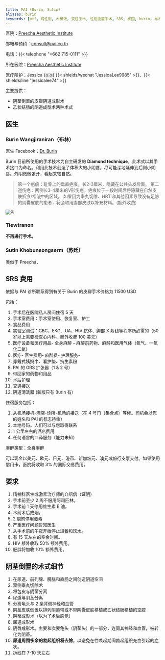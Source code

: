 ```yaml
---
title: PAI (Burin, Sutin)
aliases: burin
keywords: [mtf, 跨性别, 木桶饭, 变性手术, 性别重置手术, SRS, 泰国, burin, 布林]
---
```


医院：[Preecha Aesthetic Institute](https://pai.co.th)

邮箱与预约：<consult@pai.co.th>

电话：{{< telephone "+662 715-0111" >}}

所在医院：[Preecha Aesthetic Institute](https://goo.gl/maps/eA5mp9mTXEYcDjj67)

医疗陪护：Jessica (🇸🇬) {{< shields/wechat "JessicaLee9985" >}}、{{< shields/line "jessicalee74" >}}

主要提供：

- 阴茎倒置的皮瓣阴道成形术
- 乙状结肠的阴道成型术两种术式

## 医生

### Burin Wangjiraniran（布林）

医生 Facebook：[Dr. Burin](https://www.facebook.com/dr.Burin)

Burin 目前所使用的手术技术为自主研发的 **Diamond technique**，此术式以其手术接口为命名。利用此技术创造了体积大的小阴唇，尽可能深地延伸到后侧小阴唇。外阴微微张开，看起来较自然。
> 第一个疤痕：耻骨上的垂直疤痕，长2-3厘米，隐藏在公共头发后面。
> 第二道伤疤：两侧长3-4厘米的V形伤疤。疤痕位于一段时间后将隐藏在自然皮肤折痕/褶皱中的区域。
如果因为睾丸切除、HRT 和其他因素导致没有足够的阴囊皮肤的患者，将会取用腹部皮肤以补充材料。(额外收费)


![Pi](https://www.transgendersurgerythailand.com/images/3958_1152B3DE-0396-163D-0BE2-C7BA89904366.jpg)

### Tiewtranon

**不再进行手术。**

### Sutin Khobunsongserm（苏廷）

类似于 Preecha．

## SRS 费用

依据与 PAI 诊所联系得到有关于 Burin 的皮瓣手术价格为 11500 USD

包括：

1. 手术后在医院私人房间住宿 5 天
1. 手术室费用：手术室使用、恢复室、护工
1. 食品费用
1. 实验室测试：CBC、EKG、UA、HIV 抗体、胸部 X 射线等程序所必需的（50 岁以上需要检查心内科。额外收费 100 美元）
1. 医疗设备和医疗用品- 全身麻醉 – 麻醉前药物、麻醉和医用气体（氧气、一氧化二氮）
1. 医疗- 医生费用- 麻醉费- 护理服务-
1. 穿戴式姨妈巾、看护垫、抗生素粉
1. PAI 的 GRS 扩张器（1 & 2 号）
1. 带回家的药物和用品
1. 术后护理
1. 交通接送
1. 阴道清洗器 (新版只有 Burin 有)

住宿服务包括：

1. 从机场接机-酒店-诊所-机场的接送（在 4 号门（集合点）等候。司机会以您的姓名和 PAI 的标志待命）
1. 本地号码。人们可以与您取得联系
1. 1 公里左右的酒店费用
1. 任何语言的口译服务（能力未知）

麻醉类型：全身麻醉

可以现金以美元、欧元、日元、港币、新加坡元、澳元或旅行支票支付。如果使用信用卡，医院将收取 3% 的国际交易费用。

## 要求

1. 精神科医生或激素治疗师的介绍信（证明）
1. 手术前至少 2 周不服用阿司匹林。
1. 手术前 1 天停用维生素 E 油。
1. 术前术后戒烟。
1. 2 周前停用激素
1. 严重医疗问题告知医生
1. 从手术前的午夜开始停止进餐和饮水。
1. 有 15 天左右的空余时间。
1. HIV 额外收取 50% 额外费用。
1. 肥胖将加收 10% 额外费用。

## 阴茎倒置的术式细节

1. 在尿道、前列腺、膀胱和直肠之间创造阴道空间
1. 双侧睾丸切除术
1. 将包皮与阴茎分离
1. 尿道与阴茎分离
1. 分离龟头与 2 条背侧神经和血管
1. 阴茎皮肤倒置以排列阴道带或不带阴囊皮肤移植或乙状结肠移植的空腔
1. 阴蒂成形术（以为了术后感觉）
1. 尿道成形术
1. 阴唇成形术。主要和次要龟头（阴茎头）的一部分，连同其神经和血管，被转化为阴蒂。
1. **尿道周围多余的勃起组织将去除**，以避免在性唤起期间勃起组织充血引起的症状。
1. 拆线在 7-10 天左右
